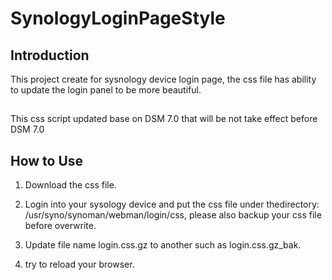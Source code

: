 # SynologyLoginPageStyle

## Introduction

This project create for sysnology device login page, the css file has ability to update the login panel to be more beautiful.

##
This css script updated base on DSM 7.0 that will be not take effect before DSM 7.0

## How to Use

1. Download the css file.
2. Login into your sysology device and put the css file under thedirectory: /usr/syno/synoman/webman/login/css, please also backup your css file before overwrite.
    
3. Update file name login.css.gz to another such as login.css.gz_bak.
4. try to reload your browser.
